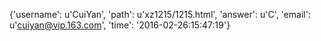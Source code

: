 {'username': u'CuiYan', 'path': u'xz1215/1215.html', 'answer': u'C', 'email': u'cuiyan@vip.163.com', 'time': '2016-02-26:15:47:19'}